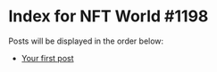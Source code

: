 # Index for NFT World #1198
Posts will be displayed in the order below:

- [Your first post](./001-first.md)

